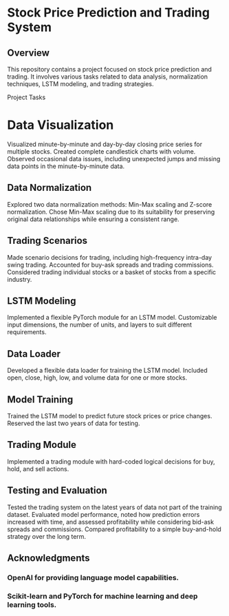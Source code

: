 # Stock Price Prediction and Trading System
## Overview
This repository contains a project focused on stock price prediction and trading. It involves various tasks related to data analysis, normalization techniques, LSTM modeling, and trading strategies.

Project Tasks
# Data Visualization
Visualized minute-by-minute and day-by-day closing price series for multiple stocks.
Created complete candlestick charts with volume.
Observed occasional data issues, including unexpected jumps and missing data points in the minute-by-minute data.
## Data Normalization
Explored two data normalization methods: Min-Max scaling and Z-score normalization.
Chose Min-Max scaling due to its suitability for preserving original data relationships while ensuring a consistent range.
## Trading Scenarios
Made scenario decisions for trading, including high-frequency intra-day swing trading.
Accounted for buy-ask spreads and trading commissions.
Considered trading individual stocks or a basket of stocks from a specific industry.
## LSTM Modeling
Implemented a flexible PyTorch module for an LSTM model.
Customizable input dimensions, the number of units, and layers to suit different requirements.
## Data Loader
Developed a flexible data loader for training the LSTM model.
Included open, close, high, low, and volume data for one or more stocks.
## Model Training
Trained the LSTM model to predict future stock prices or price changes.
Reserved the last two years of data for testing.
## Trading Module
Implemented a trading module with hard-coded logical decisions for buy, hold, and sell actions.
## Testing and Evaluation
Tested the trading system on the latest years of data not part of the training dataset.
Evaluated model performance, noted how prediction errors increased with time, and assessed profitability while considering bid-ask spreads and commissions.
Compared profitability to a simple buy-and-hold strategy over the long term.
## Acknowledgments
### OpenAI for providing language model capabilities.
### Scikit-learn and PyTorch for machine learning and deep learning tools.
